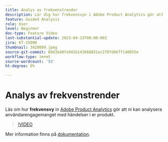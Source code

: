 ```yaml
---
title: Analys av frekvenstrender
description: Lär dig hur frekvensvyn i Adobe Product Analytics gör att du kan analysera användarinteraktionen med händelser i din produkt.
feature: Guided Analysis
role: User
level: Beginner
doc-type: Feature Video
last-substantial-update: 2023-04-23T00:00:00Z
jira: KT-15090
thumbnail: 3428089.jpeg
source-git-commit: 80d3b48fa942b143668851ac2707db6ff140055e
workflow-type: tm+mt
source-wordcount: '53'
ht-degree: 0%

---
```


# Analys av frekvenstrender

Läs om hur **frekvensvy** in [Adobe Product Analytics](../../adobe-product-analytics/adobe-product-analytics-overview.md) gör att ni kan analysera användarengagemanget med händelser i er produkt.

>[!VIDEO](https://video.tv.adobe.com/v/3428089/?learn=on)

Mer information finns på [dokumentation](https://experienceleague.adobe.com/en/docs/analytics-platform/using/guided-analysis/trends/frequency).
